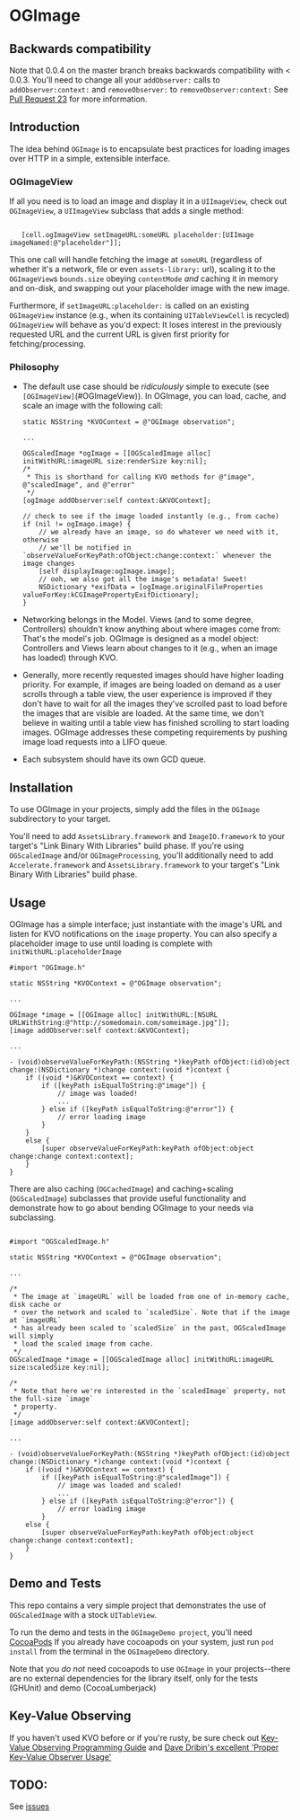 OGImage
=======

## Backwards compatibility

Note that 0.0.4 on the master branch breaks backwards compatibility with < 0.0.3. You'll need to
change all your `addObserver:` calls to `addObserver:context:` and `removeObserver:`
to `removeObserver:context:` See [Pull Request 23](https://github.com/origamilabs/OGImage/pull/23) for
more information.

## Introduction

The idea behind `OGImage` is to encapsulate best practices for loading images
over HTTP in a simple, extensible interface.

### OGImageView

If all you need is to load an image and display it in a `UIImageView`, check out
`OGImageView`, a `UIImageView` subclass that adds a single method:

```objc

   [cell.ogImageView setImageURL:someURL placeholder:[UIImage imageNamed:@"placeholder"]];

```

This one call will handle fetching the image at `someURL` (regardless of whether it's a network, file
or even `assets-library:` url), scaling it to the `OGImageView`s `bounds.size` obeying `contentMode` *and*
caching it in memory and on-disk, and swapping out your placeholder image with the new image.

Furthermore, if `setImageURL:placeholder:` is called on an existing `OGImageView` instance (e.g., when
its containing `UITableViewCell` is recycled) `OGImageView` will behave as you'd expect: It loses interest
in the previously requested URL and the current URL is given first priority for fetching/processing.

### Philosophy

* The default use case should be *ridiculously* simple to execute (see `[OGImageView]`(#OGImageView)). In OGImage,
  you can load, cache, and scale an image with the following call:

    ```objc
    static NSString *KVOContext = @"OGImage observation";

    ...

    OGScaledImage *ogImage = [[OGScaledImage alloc] initWithURL:imageURL size:renderSize key:nil];
    /*
     * This is shorthand for calling KVO methods for @"image", @"scaledImage", and @"error"
     */
    [ogImage addObserver:self context:&KVOContext];

    // check to see if the image loaded instantly (e.g., from cache)
    if (nil != ogImage.image) {
        // we already have an image, so do whatever we need with it, otherwise
        // we'll be notified in `observeValueForKeyPath:ofObject:change:context:` whenever the image changes
        [self displayImage:ogImage.image];
        // ooh, we also got all the image's metadata! Sweet!
        NSDictionary *exifData = [ogImage.originalFileProperties valueForKey:kCGImagePropertyExifDictionary];
    }
    ```

* Networking belongs in the Model. Views (and to some degree, Controllers)
  shouldn't know anything about where images come from: That's the model's job.
  OGImage is designed as a model object: Controllers and Views learn about
  changes to it (e.g., when an image has loaded) through KVO.
* Generally, more recently requested images should have higher loading
  priority. For example, if images are being loaded on demand as a user scrolls
  through a table view, the user experience is improved if they don't have to
  wait for all the images they've scrolled past to load before the images that
  are visible are loaded. At the same time, we don't believe in waiting until a
  table view has finished scrolling to start loading images.  OGImage addresses
  these competing requirements by pushing image load requests into a LIFO
  queue.
* Each subsystem should have its own GCD queue.

## Installation

To use OGImage in your projects, simply add the files in the `OGImage`
subdirectory to your target.

You'll need to add `AssetsLibrary.framework` and `ImageIO.framework` to your
target's "Link Binary With Libraries" build phase. If you're using
`OGScaledImage` and/or `OGImageProcessing`, you'll additionally need to add
`Accelerate.framework` and `AssetsLibrary.framework` to your target's "Link
Binary With Libraries" build phase.

## Usage

OGImage has a simple interface; just instantiate with the image's URL and
listen for KVO notifications on the `image` property. You can also specify a
placeholder image to use until loading is complete with
`initWithURL:placeholderImage`

```objc
#import "OGImage.h"

static NSString *KVOContext = @"OGImage observation";

...

OGImage *image = [[OGImage alloc] initWithURL:[NSURL URLWithString:@"http://somedomain.com/someimage.jpg"]];
[image addObserver:self context:&KVOContext];

...

- (void)observeValueForKeyPath:(NSString *)keyPath ofObject:(id)object change:(NSDictionary *)change context:(void *)context {
    if ((void *)&KVOContext == context) {
        if ([keyPath isEqualToString:@"image"]) {
            // image was loaded!
            ...
        } else if ([keyPath isEqualToString:@"error"]) {
            // error loading image
        }
    }
    else {
        [super observeValueForKeyPath:keyPath ofObject:object change:change context:context];
    }
}
```

There are also caching (`OGCachedImage`) and caching+scaling (`OGScaledImage`)
subclasses that provide useful functionality and demonstrate how to go about
bending OGImage to your needs via subclassing.

```objc

#import "OGScaledImage.h"

static NSString *KVOContext = @"OGImage observation";

...

/*
 * The image at `imageURL` will be loaded from one of in-memory cache, disk cache or
 * over the network and scaled to `scaledSize`. Note that if the image at `imageURL`
 * has already been scaled to `scaledSize` in the past, OGScaledImage will simply
 * load the scaled image from cache.
 */
OGScaledImage *image = [[OGScaledImage alloc] initWithURL:imageURL size:scaledSize key:nil];

/*
 * Note that here we're interested in the `scaledImage` property, not the full-size `image`
 * property.
 */
[image addObserver:self context:&KVOContext];

...

- (void)observeValueForKeyPath:(NSString *)keyPath ofObject:(id)object change:(NSDictionary *)change context:(void *)context {
    if ((void *)&KVOContext == context) {
        if ([keyPath isEqualToString:@"scaledImage"]) {
            // image was loaded and scaled!
            ...
        } else if ([keyPath isEqualToString:@"error"]) {
            // error loading image
        }
    else {
        [super observeValueForKeyPath:keyPath ofObject:object change:change context:context];
    }
}
```

## Demo and Tests

This repo contains a very simple project that demonstrates the use of
`OGScaledImage` with a stock `UITableView`.

To run the demo and tests in the `OGImageDemo project`, you'll need
[CocoaPods](http://cocoapods.org/) If you already have cocoapods on your
system, just run `pod install` from the terminal in the `OGImageDemo`
directory.

Note that you *do not* need cocoapods to use `OGImage` in your projects--there
are no external dependencies for the library itself, only for the tests
(GHUnit) and demo (CocoaLumberjack)

## Key-Value Observing

If you haven't used KVO before or if you're rusty, be sure check out [Key-Value Observing Programming Guide](http://developer.apple.com/library/ios/documentation/Cocoa/Conceptual/KeyValueObserving/KeyValueObserving.html) 
and [Dave Dribin's excellent 'Proper Key-Value Observer Usage'](http://www.dribin.org/dave/blog/archives/2008/09/24/proper_kvo_usage/)

## TODO:

See [issues](https://github.com/origamilabs/OGImage/issues)


